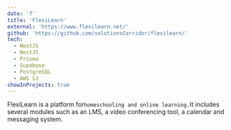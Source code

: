 ```yaml
---
date: '7'
title: 'FlexiLearn'
external: 'https://www.flexilearn.net/'
github: 'https://github.com/solutionsCorridor/flexilearn/'
tech:
  - NextJS
  - NestJS
  - Prisma
  - Supabase
  - PostgreSQL
  - AWS S3
showInProjects: true
---
```


FlexiLearn is a platform for`homeschooling and online learning.`It includes several modules such as an LMS, a video conferencing tool, a calendar and messaging system.

